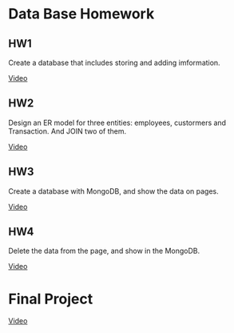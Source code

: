 <h1>Data Base Homework</h1>
<h2>HW1</h2>
<p>Create a database that includes storing and adding imformation.</p>
<a href="https://youtu.be/QXowq6Hy52A">Video</a>
<h2>HW2</h2>
<p>Design an ER model for three entities: employees, custormers and Transaction. And JOIN two of them.</p>
<a href="https://youtu.be/Tvzywr-OGvc">Video</a>
<h2>HW3</h2>
<p>Create a database with MongoDB, and show the data on pages.</p>
<a href="https://youtu.be/w3DOX74ogGA">Video</a>
<h2>HW4</h2>
<p>Delete the data from the page, and show in the MongoDB.</p>
<a href="https://youtu.be/DBaoKwol-bg">Video</a>
<h1>Final Project</h1>
<a href="https://www.youtube.com/watch?v=STIweoBSGto">Video</a>

